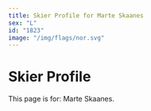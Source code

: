 ```yaml
---
title: Skier Profile for Marte Skaanes
sex: "L"
id: "1823"
image: "/img/flags/nor.svg" 
---
```


# Skier Profile

This page is for: Marte Skaanes.
    